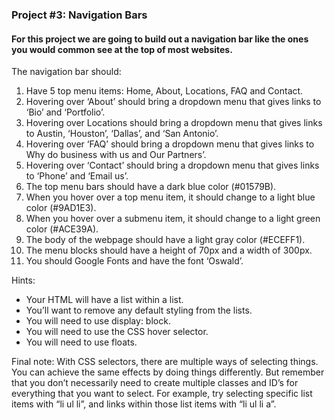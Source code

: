 ### Project #3: Navigation Bars

#### For this project we are going to build out a navigation bar like the ones you would common see at the top of most websites.

The navigation bar should:
1. Have 5 top menu items: Home, About, Locations, FAQ and Contact.
2. Hovering over ‘About’ should bring a dropdown menu that gives links to ‘Bio’ and ‘Portfolio’.
3. Hovering over Locations should bring a dropdown menu that gives links to Austin, ‘Houston’, ‘Dallas’, and ‘San Antonio’.
4. Hovering over ‘FAQ’ should bring a dropdown menu that gives links to Why do business with us and Our Partners’.
5. Hovering over ‘Contact’ should bring a dropdown menu that gives links to ‘Phone’ and ‘Email us’.
6. The top menu bars should have a dark blue color (#01579B).
7. When you hover over a top menu item, it should change to a light blue color (#9AD1E3).
8. When you hover over a submenu item, it should change to a light green color (#ACE39A).
9. The body of the webpage should have a light gray color (#ECEFF1).
10. The menu blocks should have a height of 70px and a width of 300px.
11. You should Google Fonts and have the font ‘Oswald’.

Hints:

* Your HTML will have a list within a list.
* You’ll want to remove any default styling from the lists.
* You will need to use display: block.
* You will need to use the CSS hover selector.
* You will need to use floats.

Final note: With CSS selectors, there are multiple ways of selecting things. You can achieve the same effects by doing things differently. But remember that you don’t necessarily need to create multiple classes and ID’s for everything that you want to select. For example, try selecting specific list items with “li ul li”, and links within those list items with “li ul li a”.
